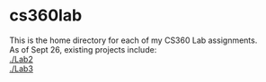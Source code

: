 # cs360lab
This is the home directory for each of my CS360 Lab assignments.  
As of Sept 26, existing projects include:  
[./Lab2](https://github.com/NLedge/cs360lab/Lab2/index.html)  
[./Lab3](https://github.com/NLedge/cs360lab/Lab2/index.html)  
